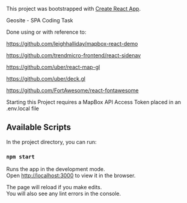 This project was bootstrapped with [Create React App](https://github.com/facebook/create-react-app).

Geosite - SPA Coding Task

Done using or with reference to:

  https://github.com/leighhalliday/mapbox-react-demo

  https://github.com/trendmicro-frontend/react-sidenav

  https://github.com/uber/react-map-gl

  https://github.com/uber/deck.gl
  
  https://github.com/FortAwesome/react-fontawesome

Starting this Project requires a MapBox API Access Token placed in an .env.local file

## Available Scripts

In the project directory, you can run:

### `npm start`

Runs the app in the development mode.<br>
Open [http://localhost:3000](http://localhost:3000) to view it in the browser.

The page will reload if you make edits.<br>
You will also see any lint errors in the console.
